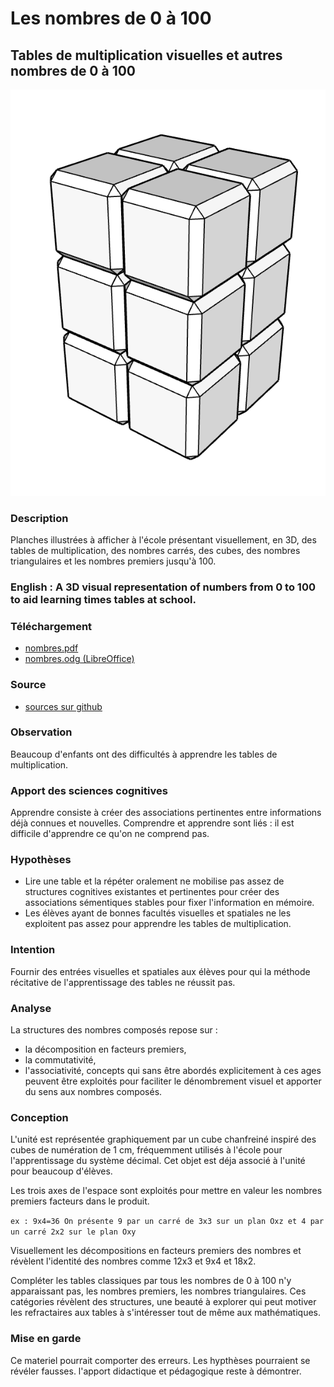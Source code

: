 # Les nombres de 0 à 100

## Tables de multiplication visuelles et autres nombres de 0 à 100

![12 cubes](./12-.png "12")

### Description
Planches illustrées à afficher à l'école présentant visuellement, en 3D, des tables de multiplication, des nombres carrés, des cubes, des nombres triangulaires et les nombres premiers jusqu'à 100.

### English : A 3D visual representation of numbers from 0 to 100 to aid learning times tables at school.

### Téléchargement
- [nombres.pdf](nombres.pdf)
- [nombres.odg (LibreOffice)](nombres.odg)

### Source
- [sources sur github](https://github.com/7clem/VisualTimesTables)

### Observation
Beaucoup d'enfants ont des difficultés à apprendre les tables de multiplication.

### Apport des sciences cognitives
Apprendre consiste à créer des associations pertinentes entre informations déjà connues et nouvelles. Comprendre et apprendre sont liés : il est difficile d'apprendre ce qu'on ne comprend pas.

### Hypothèses
- Lire une table et la répéter oralement ne mobilise pas assez de structures cognitives existantes et pertinentes pour créer des associations sémentiques stables pour fixer l'information en mémoire.
- Les élèves ayant de bonnes facultés visuelles et spatiales ne les exploitent pas assez pour apprendre les tables de multiplication.

### Intention
Fournir des entrées visuelles et spatiales aux élèves pour qui la méthode récitative de l'apprentissage des tables ne réussit pas.

### Analyse 
La structures des nombres composés repose sur :
- la décomposition en facteurs premiers,
- la commutativité,
- l'associativité,
concepts qui sans être abordés explicitement à ces ages peuvent être exploités pour faciliter le dénombrement visuel et apporter du sens aux nombres composés.

### Conception
L'unité est représentée graphiquement par un cube chanfreiné inspiré des cubes de numération de 1 cm, fréquemment utilisés à l'école pour l'apprentissage du système décimal. Cet objet est déja associé à l'unité pour beaucoup d'élèves.

Les trois axes de l'espace sont exploités pour mettre en valeur les nombres premiers facteurs dans le produit.

`ex : 9x4=36
On présente 9 par un carré de 3x3 sur un plan Oxz et 4 par un carré 2x2 sur le plan Oxy`

Visuellement les décompositions en facteurs premiers des nombres et révèlent l'identité des nombres comme 12x3 et 9x4 et 18x2.

Compléter les tables classiques par tous les nombres de 0 à 100 n'y apparaissant pas, les nombres premiers, les nombres triangulaires. Ces catégories révèlent des structures, une beauté à explorer qui peut motiver les refractaires aux tables à s'intéresser tout de même aux mathématiques.

### Mise en garde
Ce materiel pourrait comporter des erreurs. Les hypthèses pourraient se révéler fausses. l'apport didactique et pédagogique reste à démontrer.
